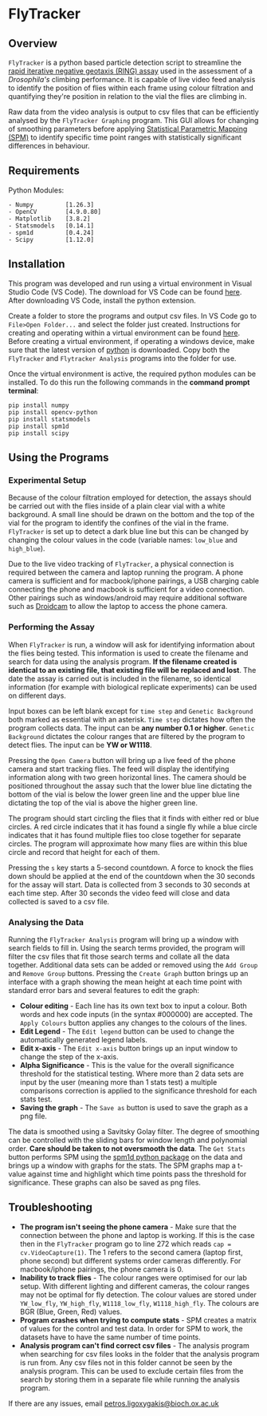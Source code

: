 <h1>FlyTracker</h1>

<h2>Overview</h2>

`FlyTracker` is a python based particle detection script to streamline the  [rapid iterative negative geotaxis (RING) assay](https://www.sciencedirect.com/science/article/pii/S0531556505000343?casa_token=E8QE2aYrEwoAAAAA:MNa-Wc8BeOXMvmlNuj-b4tH2cMQFuI1ZfUt8qZm0IRY8Qe88xOvw0em07UpwkNqh0QBIPbNZikY) used in the assessment of a *Drosophila's* climbing performance. It is capable of live video feed analysis to identify the position of flies within each frame using colour filtration and quantifying they're position in relation to the vial the flies are climbing in.

Raw data from the video analysis is output to csv files that can be efficiently analysed by the `FlyTracker Graphing` program. This GUI allows for changing of smoothing parameters before applying [Statistical Parametric Mapping (SPM)](https://www.tandfonline.com/doi/abs/10.1080/10255842.2010.527837) to identify specific time point ranges with statistically significant differences in behaviour.

<h2>Requirements</h2>

Python Modules:

    - Numpy         [1.26.3]
    - OpenCV        [4.9.0.80]
    - Matplotlib    [3.8.2]
    - Statsmodels   [0.14.1]
    - spm1d         [0.4.24]
    - Scipy         [1.12.0]

<h2>Installation</h2>

This program was developed and run using a virtual environment in Visual Studio Code (VS Code). The download for VS Code can be found [here](https://code.visualstudio.com/download). After downloading VS Code, install the python extension.

Create a folder to store the programs and output csv files. In VS Code go to `File>Open Folder...` and select the folder just created. Instructions for creating and operating within a virtual environment can be found [here](https://code.visualstudio.com/docs/python/environments). Before creating a virtual environment, if operating a windows device, make sure that the latest version of [python](https://www.python.org/downloads/) is downloaded. Copy both the `FlyTracker` and `Flytracker Analysis` programs into the folder for use.

Once the virtual environment is active, the required python modules can be installed. To do this run the following commands in the **command prompt terminal**:

    pip install numpy
    pip install opencv-python
    pip install statsmodels
    pip install spm1d
    pip install scipy

<h2>Using the Programs</h2>

<h3>Experimental Setup</h3>

Because of the colour filtration employed for detection, the assays should be carried out with the flies inside of a plain clear vial with a white background. A small line should be drawn on the bottom and the top of the vial for the program to identify the confines of the vial in the frame. `FlyTracker` is set up to detect a dark blue line but this can be changed by changing the colour values in the code (variable names: `low_blue` and `high_blue`).

Due to the live video tracking of `FlyTracker`, a physical connection is required between the camera and laptop running the program. A phone camera is sufficient and for macbook/iphone pairings, a USB charging cable connecting the phone and macbook is sufficient for a video connection. Other pairings such as windows/android may require additional software such as [Droidcam](https://www.dev47apps.com/droidcam/windows/) to allow the laptop to access the phone camera.

<h3>Performing the Assay</h3>

When `FlyTracker` is run, a window will ask for identifying information about the flies being tested. This information is used to create the filename and search for data using the analysis program. **If the filename created is identical to an existing file, that existing file will be replaced and lost**. The date the assay is carried out is included in the filename, so identical information (for example with biological replicate experiments) can be used on different days.

Input boxes can be left blank except for `time step` and `Genetic Background` both marked as essential with an asterisk. `Time step` dictates how often the program collects data. The input can be **any number 0.1 or higher**. `Genetic Background` dictates the colour ranges that are filtered by the program to detect flies. The input can be **YW or W1118**.

Pressing the `Open Camera` button will bring up a live feed of the phone camera and start tracking flies. The feed will display the identifying information along with two green horizontal lines. The camera should be positioned throughout the assay such that the lower blue line dictating the bottom of the vial is below the lower green line and the upper blue line dictating the top of the vial is above the higher green line.

The program should start circling the flies that it finds with either red or blue circles. A red circle indicates that it has found a single fly while a blue circle indicates that it has found multiple flies too close together for separate circles. The program will approximate how many flies are within this blue circle and record that height for each of them.

Pressing the `s` key starts a 5-second countdown. A force to knock the flies down should be applied at the end of the countdown when the 30 seconds for the assay will start. Data is collected from 3 seconds to 30 seconds at each time step. After 30 seconds the video feed will close and data collected is saved to a csv file.

<h3>Analysing the Data</h3>

Running the `FlyTracker Analysis` program will bring up a window with search fields to fill in. Using the search terms provided, the program will filter the csv files that fit those search terms and collate all the data together. Additional data sets can be added or removed using the `Add Group` and `Remove Group` buttons. Pressing the `Create Graph` button brings up an interface with a graph showing the mean height at each time point with standard error bars and several features to edit the graph:

  - **Colour editing** - Each line has its own text box to input a colour. Both words and hex code inputs (in the syntax #000000) are accepted. The `Apply Colours` button applies any changes to the colours of the lines.
  - **Edit Legend** - The `Edit legend` button can be used to change the automatically generated legend labels.
  - **Edit x-axis** - The `Edit x-axis` button brings up an input window to change the step of the x-axis.
  - **Alpha Significance** - This is the value for the overall significance threshold for the statistical testing. Where more than 2 data sets are input by the user (meaning more than 1 stats test) a multiple comparisons correction is applied to the significance threshold for each stats test.
  - **Saving the graph** - The `Save as` button is used to save the graph as a png file.

The data is smoothed using a Savitsky Golay filter. The degree of smoothing can be controlled with the sliding bars for window length and polynomial order. **Care should be taken to not oversmooth the data**. The `Get Stats` button performs SPM using the [spm1d python package](https://pubmed.ncbi.nlm.nih.gov/21756121/) on the data and brings up a window with graphs for the stats. The SPM graphs map a t-value against time and highlight which time points pass the threshold for significance. These graphs can also be saved as png files.

<h2>Troubleshooting</h2>

  - **The program isn't seeing the phone camera** - Make sure that the connection between the phone and laptop is working. If this is the case then in the `FlyTracker` program go to line 272 which reads `cap = cv.VideoCapture(1)`. The 1 refers to the second camera (laptop first, phone second) but different systems order cameras differently. For macbook/iphone pairings, the phone camera is 0. 
  - **Inability to track flies** - The colour ranges were optimised for our lab setup. With different lighting and different cameras, the colour ranges may not be optimal for fly detection. The colour values are stored under `YW_low_fly`, `YW_high_fly`, `W1118_low_fly`, `W1118_high_fly`. The colours are BGR (Blue, Green, Red) values.
  - **Program crashes when trying to compute stats** - SPM creates a matrix of values for the control and test data. In order for SPM to work, the datasets have to have the same number of time points.
  - **Analysis program can't find correct csv files** - The analysis program when searching for csv files looks in the folder that the analysis program is run from. Any csv files not in this folder cannot be seen by the analysis program. This can be used to exclude certain files from the search by storing them in a separate file while running the analysis program.

If there are any issues, email petros.ligoxygakis@bioch.ox.ac.uk
